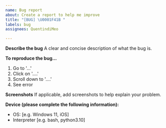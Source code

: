 ```yaml
---
name: Bug report
about: Create a report to help me improve
title: "[BUG] \U0001F41B "
labels: bug
assignees: QuentindiMeo

---
```


**Describe the bug**
A clear and concise description of what the bug is.

**To reproduce the bug...**
1. Go to '...'
2. Click on '....'
3. Scroll down to '....'
4. See error

**Screenshots**
If applicable, add screenshots to help explain your problem.

**Device (please complete the following information):**
 - OS: [e.g. Windows 11, iOS]
 - Interpreter [e.g. bash, python3.10]
